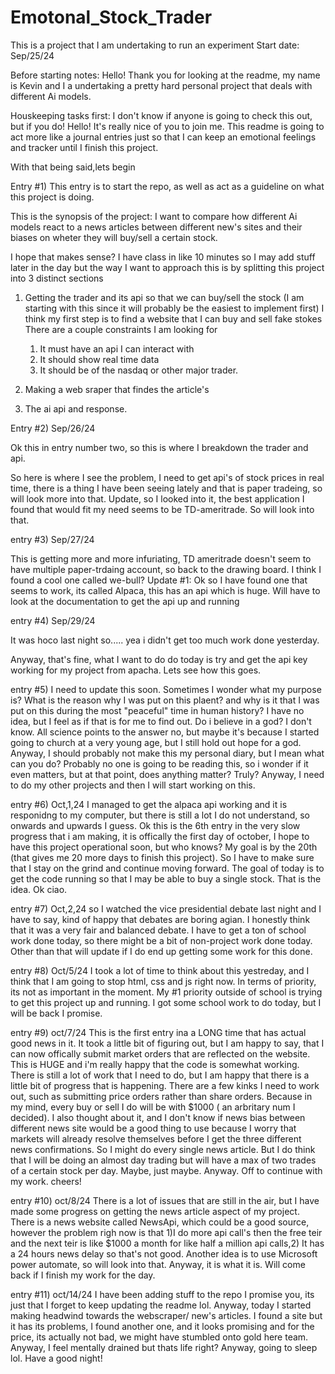 # Emotonal_Stock_Trader
This is a project that I am undertaking to run an experiment
Start date: Sep/25/24

Before starting notes:
Hello! Thank you for looking at the readme, my name is Kevin and I a undertaking a pretty hard personal project that deals with different Ai models.

Houskeeping tasks first:
I don't know if anyone is going to check this out, but if you do! Hello! It's really nice of you to join me.
This readme is going to act more like a journal entries just so that I can keep an emotional feelings and tracker until I finish this project.

With that being said,lets begin


Entry #1) 
This entry is to start the repo, as well as act as a guideline on what this project is doing.

This is the synopsis of the project:
	I want to compare how different Ai models react to a news articles between different new's sites and their biases on wheter they will buy/sell a certain stock.

I hope that makes sense?
I have class in like 10 minutes so I may add stuff later in the day but the way I want to approach this is by splitting this project into 3 distinct sections

1) Getting the trader and its api so that we can buy/sell the stock (I am starting with this since it will probably be the easiest to implement first)
	I think my first step is to find a website that I can buy and sell fake stokes
	There are a couple constraints I am looking for
	1) It must have an api I can interact with
	2) It should show real time data
	3) It should be of the nasdaq or other major trader.
		


2) Making a web sraper that findes the article's
3) The ai api and response.


Entry #2) Sep/26/24

Ok this in entry number two, so this is where I breakdown the trader and api.

So here is where I see the problem, I need to get api's of stock prices in real time, there is a thing I have been seeing lately and that is paper tradeing, so will look more into that.
Update, so I looked into it, the best application I found that would fit my need seems to be TD-ameritrade. So will look into that.

entry #3) Sep/27/24

This is getting more and more infuriating, TD ameritrade doesn't seem to have multiple paper-trdaing account, so back to the drawing board. I think I found a cool one called we-bull?
Update #1: Ok so I have found one that seems to work, its called Alpaca, this has an api which is huge. Will have to look at the documentation to get the api up and running

entry #4) Sep/29/24

It was hoco last night so..... yea i didn't get too much work done yesterday.

Anyway, that's fine, what I want to do do today is try and get the api key working for my project from apacha. Lets see how this goes.

entry #5) I need to update this soon. Sometimes I wonder what my purpose is? What is the reason why I was put on this plaent? and why is it that I was put on this during the most "peaceful"
time in human history? I have no idea, but I feel as if that is for me to find out. Do i believe in a god? I don't know. All science points to the answer no, but maybe it's because I started going to church 
at a very young age, but I still hold out hope for a god. Anyway, I should probably not make this my personal diary, but I mean what can you do? Probably no one is going to be reading this, so i wonder if 
it even matters, but at that point, does anything matter? Truly? Anyway, I need to do my other projects and then I will start working on this. 

entry #6) Oct,1,24
I managed to get the alpaca api working and it is responidng to my computer, but there is still a lot I do not understand, so onwards and upwards I guess.
Ok this is the 6th entry in the very slow progress that i am making, it is offically the first day of october, I hope to have this project operational soon, but who knows? My goal is by 
the 20th (that gives me 20 more days to finish this project). So I have to make sure that I stay on the grind and continue moving forward. The goal of today is to get the code running so
that I may be able to buy a single stock. That is the idea. 
Ok ciao.


entry #7) Oct,2,24
so I watched the vice presidential debate last night and I have to say, kind of happy that debates are boring agian. I honestly think that it was a very 
fair and balanced debate. I have to get a ton of school work done today, so there might be a bit of non-project work done today.
Other than that will update if I do end up getting some work for this done.


entry #8) Oct/5/24
I took a lot of time to think about this yestreday, and I think that I am going to stop html, css and js right now. In terms of priority, its not as important in the moment. My #1 priority outside of school is trying
to get this project up and running. I got some school work to do today, but I will be back I promise. 

entry #9) oct/7/24
This is the first entry ina a LONG time that has actual good news in it. It took a little bit of figuring out, but I am happy to say, that I can now offically submit market orders that are reflected
on the website. This is HUGE and i'm really happy that the code is somewhat working. There is still a lot of work that I need to do, but I am happy that there is a little bit of progress that is 
happening. There are a few kinks I need to work out, such as submitting price orders rather than share orders. Because in my mind, every buy or sell I do will be with $1000 ( an arbritary num I decided). I also thought about it, and I don't know if news bias between different news site would be a good thing to use because I worry that markets will already
resolve themselves before I get the three different news confirmations. So I might do every single news article. But I do think that I will be doing an almost day trading but will have a max
of two trades of a certain stock per day. Maybe, just maybe. Anyway. Off to continue with my work. cheers!

entry #10) oct/8/24
There is a lot of issues that are still in the air, but I have made some progress on getting the news article aspect of my project. There is a news website called NewsApi, which could be 
a good source, however the problem righ now is that 1)I do more api call's then the free teir and the next teir is like $1000 a month for like half a million api calls,2) It has a 24 hours news delay
so that's not good. Another idea is to use Microsoft power automate, so will look into that. Anyway, it is what it is. Will come back if I finish my work for the day.


entry #11) oct/14/24
I have been adding stuff to the repo I promise you, its just that I forget to keep updating the readme lol. Anyway, today I started making headwind towards the webscraper/ new's articles. I found
a site but it has its problems, I found another one, and it looks promising and for the price, its actually not bad, we might have stumbled onto gold here team. Anyway, I feel mentally drained
but thats life right? Anyway, going to sleep lol. Have a good night!
